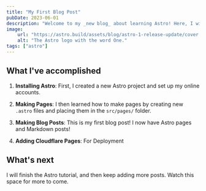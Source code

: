 ```yaml
---
title: "My First Blog Post"
pubDate: 2023-06-01
description: "Welcome to my _new blog_ about learning Astro! Here, I will share my learning journey as I build a new website."
image:
    url: "https://astro.build/assets/blog/astro-1-release-update/cover.jpeg"
    alt: "The Astro logo with the word One."
tags: ["astro"]
---
```


## What I've accomplished

1. **Installing Astro**: First, I created a new Astro project and set up my online accounts.

2. **Making Pages**: I then learned how to make pages by creating new `.astro` files and placing them in the `src/pages/` folder.

3. **Making Blog Posts**: This is my first blog post! I now have Astro pages and Markdown posts!

4. **Adding Cloudflare Pages**: For Deployment
## What's next

I will finish the Astro tutorial, and then keep adding more posts. Watch this space for more to come.
